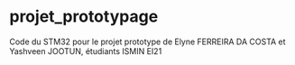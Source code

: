 # projet_prototypage
Code du STM32 pour le projet prototype de Elyne FERREIRA DA COSTA et Yashveen JOOTUN, étudiants ISMIN EI21
